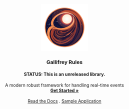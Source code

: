 <p align="center">
    <a href="https://gallifre-rules.dev">
      <img src="https://raw.githubusercontent.com/ralphv/gallifrey-rules/main/docs/resources/gallifrey-rules-25.png" alt="Logo" width="150" height="150">
    </a>
    <h3 align="center">Gallifrey Rules</h3>
    <h4 align="center">STATUS: This is an unreleased library.</h4>
    <p align="center">
        A modern robust framework for handling real-time events 
        <br />
        <a href="https://gallifre-rules.dev"><strong>Get Started »</strong></a>
        <br />
        <br />
        <a href="https://gallifre-rules.dev" target="_blank">Read the Docs</a>
        .
        <a href="https://github.com/ralphv/gallifrey-rules-sample" target="_blank">Sample Application</a>
    </p>
</p>

